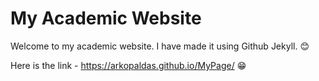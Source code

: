 # My Academic Website

Welcome to my academic website. I have made it using Github Jekyll. 😊

Here is the link - https://arkopaldas.github.io/MyPage/ 😁
